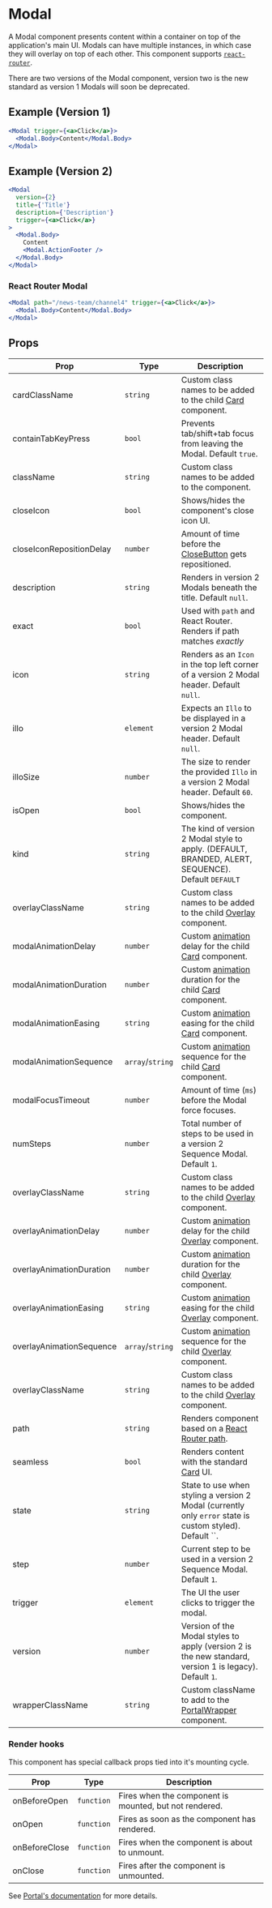 # Modal

A Modal component presents content within a container on top of the application's main UI. Modals can have multiple instances, in which case they will overlay on top of each other. This component supports [`react-router`](https://github.com/ReactTraining/react-router).

There are two versions of the Modal component, version two is the new standard as version 1 Modals will soon be deprecated.

## Example (Version 1)

```jsx
<Modal trigger={<a>Click</a>}>
  <Modal.Body>Content</Modal.Body>
</Modal>
```

## Example (Version 2)

```jsx
<Modal
  version={2}
  title={'Title'}
  description={'Description'}
  trigger={<a>Click</a>}
>
  <Modal.Body>
    Content
    <Modal.ActionFooter />
  </Modal.Body>
</Modal>
```

### React Router Modal

```jsx
<Modal path="/news-team/channel4" trigger={<a>Click</a>}>
  <Modal.Body>Content</Modal.Body>
</Modal>
```

## Props

| Prop                     | Type             | Description                                                                                                         |
| ------------------------ | ---------------- | ------------------------------------------------------------------------------------------------------------------- |
| cardClassName            | `string`         | Custom class names to be added to the child [Card](../Card) component.                                              |
| containTabKeyPress       | `bool`           | Prevents tab/shift+tab focus from leaving the Modal. Default `true`.                                                |
| className                | `string`         | Custom class names to be added to the component.                                                                    |
| closeIcon                | `bool`           | Shows/hides the component's close icon UI.                                                                          |
| closeIconRepositionDelay | `number`         | Amount of time before the [CloseButton](../../CloseButton) gets repositioned.                                       |
| description              | `string`         | Renders in version 2 Modals beneath the title. Default `null`.                                                      |
| exact                    | `bool`           | Used with `path` and React Router. Renders if path matches _exactly_                                                |
| icon                     | `string`         | Renders as an `Icon` in the top left corner of a version 2 Modal header. Default `null`.                            |
| illo                     | `element`        | Expects an `Illo` to be displayed in a version 2 Modal header. Default `null`.                                      |
| illoSize                 | `number`         | The size to render the provided `Illo` in a version 2 Modal header. Default `60`.                                   |
| isOpen                   | `bool`           | Shows/hides the component.                                                                                          |
| kind                     | `string`         | The kind of version 2 Modal style to apply. (DEFAULT, BRANDED, ALERT, SEQUENCE). Default `DEFAULT`                  |
| overlayClassName         | `string`         | Custom class names to be added to the child [Overlay](../Overlay) component.                                        |
| modalAnimationDelay      | `number`         | Custom [animation](../Animate) delay for the child [Card](../Card) component.                                       |
| modalAnimationDuration   | `number`         | Custom [animation](../Animate) duration for the child [Card](../Card) component.                                    |
| modalAnimationEasing     | `string`         | Custom [animation](../Animate) easing for the child [Card](../Card) component.                                      |
| modalAnimationSequence   | `array`/`string` | Custom [animation](../Animate) sequence for the child [Card](../Card) component.                                    |
| modalFocusTimeout        | `number`         | Amount of time (`ms`) before the Modal force focuses.                                                               |
| numSteps                 | `number`         | Total number of steps to be used in a version 2 Sequence Modal. Default `1`.                                        |
| overlayClassName         | `string`         | Custom class names to be added to the child [Overlay](../Overlay) component.                                        |
| overlayAnimationDelay    | `number`         | Custom [animation](../Animate) delay for the child [Overlay](../Overlay) component.                                 |
| overlayAnimationDuration | `number`         | Custom [animation](../Animate) duration for the child [Overlay](../Overlay) component.                              |
| overlayAnimationEasing   | `string`         | Custom [animation](../Animate) easing for the child [Overlay](../Overlay) component.                                |
| overlayAnimationSequence | `array`/`string` | Custom [animation](../Animate) sequence for the child [Overlay](../Overlay) component.                              |
| overlayClassName         | `string`         | Custom class names to be added to the child [Overlay](../Overlay) component.                                        |
| path                     | `string`         | Renders component based on a [React Router path](https://reacttraining.com/react-router/web/api/Route/path-string). |
| seamless                 | `bool`           | Renders content with the standard [Card](../Card) UI.                                                               |
| state                    | `string`         | State to use when styling a version 2 Modal (currently only `error` state is custom styled). Default ``.            |
| step                     | `number`         | Current step to be used in a version 2 Sequence Modal. Default `1`.                                                 |
| trigger                  | `element`        | The UI the user clicks to trigger the modal.                                                                        |
| version                  | `number`         | Version of the Modal styles to apply (version 2 is the new standard, version 1 is legacy). Default `1`.             |
| wrapperClassName         | `string`         | Custom className to add to the [PortalWrapper](../../PortalWrapper) component.                                      |

### Render hooks

This component has special callback props tied into it's mounting cycle.

| Prop          | Type       | Description                                            |
| ------------- | ---------- | ------------------------------------------------------ |
| onBeforeOpen  | `function` | Fires when the component is mounted, but not rendered. |
| onOpen        | `function` | Fires as soon as the component has rendered.           |
| onBeforeClose | `function` | Fires when the component is about to unmount.          |
| onClose       | `function` | Fires after the component is unmounted.                |

See [Portal's documentation](../../Portal#render-hooks) for more details.
